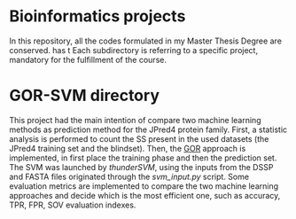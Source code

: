 # Bioinformatics projects
In this repository, all the codes formulated in my Master Thesis Degree are conserved.  has t
Each subdirectory is referring to a specific project, mandatory for the fulfillment of the course. 

# GOR-SVM directory
This project had the main intention of compare two machine learning methods as prediction method for the JPred4 protein family. 
First, a statistic analysis is performed to count the SS present in the used datasets (the JPred4 training set and the blindset).
Then, the [GOR]( https://doi.org/10.1093/bioinformatics/bti408) approach is implemented, in first place the training phase and then the prediction set. 
The SVM was launched by *thunderSVM*, using the inputs from the DSSP and FASTA files originated through the *svm_input.py* script.
Some evaluation metrics are implemented to compare the two machine learning approaches and decide which is the most efficient one, such as accuracy, TPR, FPR, SOV evaluation indexes. 
